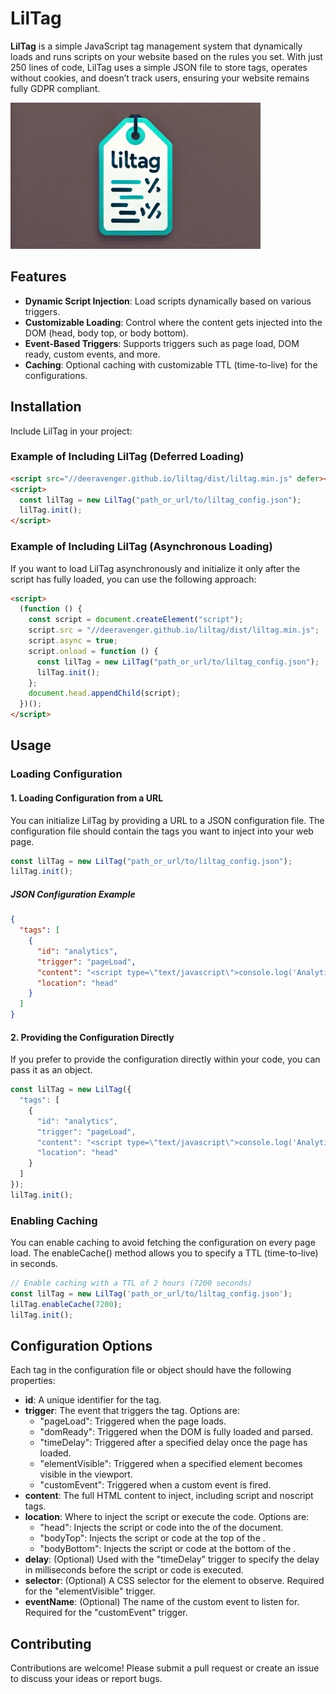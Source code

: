 # LilTag

**LilTag** is a simple JavaScript tag management system that dynamically loads and runs scripts on your website based
on the rules you set. With just 250 lines of code, LilTag uses a simple JSON file to store tags, operates without
cookies, and doesn’t track users, ensuring your website remains fully GDPR compliant.

![Liltag](images/liltag.jpg)

## Features

- **Dynamic Script Injection**: Load scripts dynamically based on various triggers.
- **Customizable Loading**: Control where the content gets injected into the DOM (head, body top, or body bottom).
- **Event-Based Triggers**: Supports triggers such as page load, DOM ready, custom events, and more.
- **Caching**: Optional caching with customizable TTL (time-to-live) for the configurations.


## Installation

Include LilTag in your project:

### Example of Including LilTag (Deferred Loading)

```html
<script src="//deeravenger.github.io/liltag/dist/liltag.min.js" defer></script>
<script>
  const lilTag = new LilTag("path_or_url/to/liltag_config.json");
  lilTag.init();
</script>
```

### Example of Including LilTag (Asynchronous Loading)
If you want to load LilTag asynchronously and initialize it only after the script has fully loaded, you can use the following approach:

```html
<script>
  (function () {
    const script = document.createElement("script");
    script.src = "//deeravenger.github.io/liltag/dist/liltag.min.js";
    script.async = true;
    script.onload = function () {
      const lilTag = new LilTag("path_or_url/to/liltag_config.json");
      lilTag.init();
    };
    document.head.appendChild(script);
  })();
</script>
```

## Usage

### Loading Configuration

#### 1. Loading Configuration from a URL
You can initialize LilTag by providing a URL to a JSON configuration file. The configuration file should contain the tags you want to inject into your web page.

```javascript
const lilTag = new LilTag("path_or_url/to/liltag_config.json");
lilTag.init();
```

##### JSON Configuration Example
```json
{
  "tags": [
    {
      "id": "analytics",
      "trigger": "pageLoad",
      "content": "<script type=\"text/javascript\">console.log('Analytics script loaded.');</script>",
      "location": "head"
    }
  ]
}
```

#### 2. Providing the Configuration Directly

If you prefer to provide the configuration directly within your code, you can pass it as an object.

```javascript
const lilTag = new LilTag({
  "tags": [
    {
      "id": "analytics",
      "trigger": "pageLoad",
      "content": "<script type=\"text/javascript\">console.log('Analytics script loaded.');</script>",
      "location": "head"
    }
  ]
});
lilTag.init();
```

### Enabling Caching

You can enable caching to avoid fetching the configuration on every page load. The enableCache() method allows you to specify a TTL (time-to-live) in seconds.
    
```javascript 
// Enable caching with a TTL of 2 hours (7200 seconds)
const lilTag = new LilTag('path_or_url/to/liltag_config.json');
lilTag.enableCache(7200);
lilTag.init();
```

## Configuration Options
Each tag in the configuration file or object should have the following properties:

- **id**: A unique identifier for the tag.
- **trigger**: The event that triggers the tag. Options are:
  - "pageLoad": Triggered when the page loads.
  - "domReady": Triggered when the DOM is fully loaded and parsed.
  - "timeDelay": Triggered after a specified delay once the page has loaded.
  - "elementVisible": Triggered when a specified element becomes visible in the viewport.
  - "customEvent": Triggered when a custom event is fired.
- **content**: The full HTML content to inject, including script and noscript tags.
- **location**: Where to inject the script or execute the code. Options are:
  - "head": Injects the script or code into the <head> of the document.
  - "bodyTop": Injects the script or code at the top of the <body>.
  - "bodyBottom": Injects the script or code at the bottom of the <body>.
- **delay**: (Optional) Used with the "timeDelay" trigger to specify the delay in milliseconds before the script or code is executed.
- **selector**: (Optional) A CSS selector for the element to observe. Required for the "elementVisible" trigger.
- **eventName**: (Optional) The name of the custom event to listen for. Required for the "customEvent" trigger.

## Contributing

Contributions are welcome! Please submit a pull request or create an issue to discuss your ideas or report bugs.